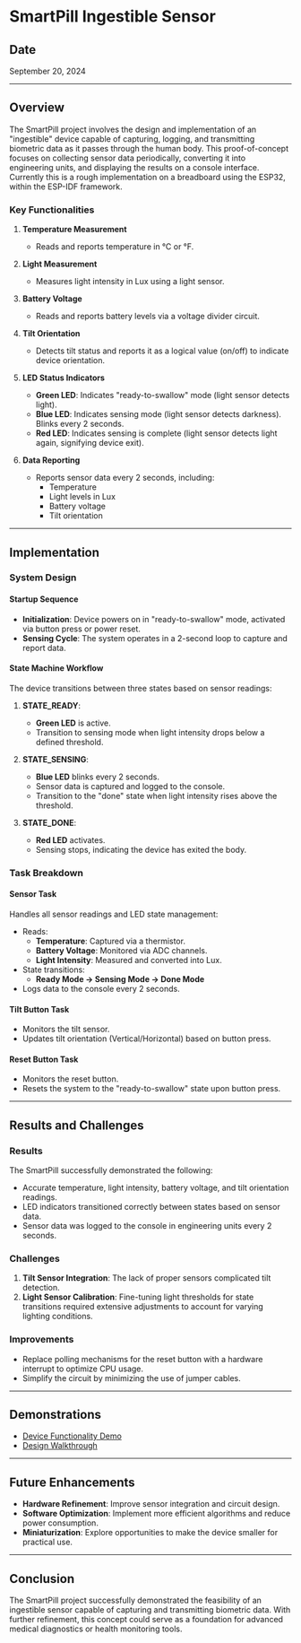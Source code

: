 # SmartPill Ingestible Sensor

## Date
September 20, 2024

---

## Overview

The SmartPill project involves the design and implementation of an "ingestible" device capable of capturing, logging, and transmitting biometric data as it passes through the human body. This proof-of-concept focuses on collecting sensor data periodically, converting it into engineering units, and displaying the results on a console interface. Currently this is a rough implementation on a breadboard using the ESP32, within the ESP-IDF framework.

### Key Functionalities

1. **Temperature Measurement**
   - Reads and reports temperature in °C or °F.

2. **Light Measurement**
   - Measures light intensity in Lux using a light sensor.

3. **Battery Voltage**
   - Reads and reports battery levels via a voltage divider circuit.

4. **Tilt Orientation**
   - Detects tilt status and reports it as a logical value (on/off) to indicate device orientation.

5. **LED Status Indicators**
   - **Green LED**: Indicates "ready-to-swallow" mode (light sensor detects light).
   - **Blue LED**: Indicates sensing mode (light sensor detects darkness). Blinks every 2 seconds.
   - **Red LED**: Indicates sensing is complete (light sensor detects light again, signifying device exit).

6. **Data Reporting**
   - Reports sensor data every 2 seconds, including:
     - Temperature
     - Light levels in Lux
     - Battery voltage
     - Tilt orientation

---

## Implementation

### System Design

#### Startup Sequence
- **Initialization**: Device powers on in "ready-to-swallow" mode, activated via button press or power reset.
- **Sensing Cycle**: The system operates in a 2-second loop to capture and report data.

#### State Machine Workflow
The device transitions between three states based on sensor readings:

1. **STATE_READY**:
   - **Green LED** is active.
   - Transition to sensing mode when light intensity drops below a defined threshold.

2. **STATE_SENSING**:
   - **Blue LED** blinks every 2 seconds.
   - Sensor data is captured and logged to the console.
   - Transition to the "done" state when light intensity rises above the threshold.

3. **STATE_DONE**:
   - **Red LED** activates.
   - Sensing stops, indicating the device has exited the body.

### Task Breakdown

#### Sensor Task
Handles all sensor readings and LED state management:
- Reads:
  - **Temperature**: Captured via a thermistor.
  - **Battery Voltage**: Monitored via ADC channels.
  - **Light Intensity**: Measured and converted into Lux.
- State transitions:
  - **Ready Mode → Sensing Mode → Done Mode**
- Logs data to the console every 2 seconds.

#### Tilt Button Task
- Monitors the tilt sensor.
- Updates tilt orientation (Vertical/Horizontal) based on button press.

#### Reset Button Task
- Monitors the reset button.
- Resets the system to the "ready-to-swallow" state upon button press.

---

## Results and Challenges

### Results
The SmartPill successfully demonstrated the following:
- Accurate temperature, light intensity, battery voltage, and tilt orientation readings.
- LED indicators transitioned correctly between states based on sensor data.
- Sensor data was logged to the console in engineering units every 2 seconds.

### Challenges
1. **Tilt Sensor Integration**: The lack of proper sensors complicated tilt detection.
2. **Light Sensor Calibration**: Fine-tuning light thresholds for state transitions required extensive adjustments to account for varying lighting conditions.

### Improvements
- Replace polling mechanisms for the reset button with a hardware interrupt to optimize CPU usage.
- Simplify the circuit by minimizing the use of jumper cables.

---

## Demonstrations

- [Device Functionality Demo](https://drive.google.com/file/d/1CU57YWfw8BjZGP4tDwL273PEkrWFR-8J/view?usp=sharing)
- [Design Walkthrough](https://drive.google.com/file/d/11GS_PD7nRqs_4I9aimhMB19hdrCAkj27/view?usp=sharing)

---

## Future Enhancements
- **Hardware Refinement**: Improve sensor integration and circuit design.
- **Software Optimization**: Implement more efficient algorithms and reduce power consumption.
- **Miniaturization**: Explore opportunities to make the device smaller for practical use.

---

## Conclusion

The SmartPill project successfully demonstrated the feasibility of an ingestible sensor capable of capturing and transmitting biometric data. With further refinement, this concept could serve as a foundation for advanced medical diagnostics or health monitoring tools.
